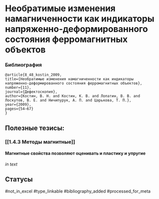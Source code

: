 # Необратимые изменения намагниченности как индикаторы напряженно-деформированного состояния ферромагнитных объектов

### Библиография
```
@article{8_48_kostin_2009,
title={Необратимые изменения намагниченности как индикаторы напряженно-деформированного состояния ферромагнитных объектов},
number={11},
journal={Дефектоскопия},
author={Костин, В. Н. and Костин, К. В. and Лопатин, В. В. and Лоскутов, В. Е. and Ничипурук, А. П. and Царькова, Т. П.},
year={2009},
pages={54–67}
}
```

## Полезные тезисы:
### [[1.4.3 Методы магнитные]]
#### Магнитные свойства позволяют оценивать и пластику и упругие
_in text_

## Статусы
#not_in_excel 
#type_linkable 
#bibliography_added
#processed_for_meta
